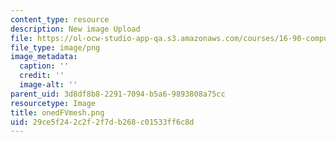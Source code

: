 ```yaml
---
content_type: resource
description: New image Upload
file: https://ol-ocw-studio-app-qa.s3.amazonaws.com/courses/16-90-computational-methods-in-aerospace-engineering-spring-2014/29ce5f242c2f2f7db268c01533ff6c8d_onedFVmesh.png
file_type: image/png
image_metadata:
  caption: ''
  credit: ''
  image-alt: ''
parent_uid: 3d8df8b8-2291-7094-b5a6-9893808a75cc
resourcetype: Image
title: onedFVmesh.png
uid: 29ce5f24-2c2f-2f7d-b268-c01533ff6c8d
---
```

